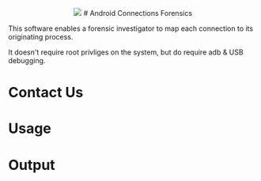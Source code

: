 <p align="center">
<img src="https://hurricanelabs.com/wp-content/uploads/2014/12/android_forensics_medium.jpg" />
# Android Connections Forensics

This software enables a forensic investigator to map each connection to its originating process.

It doesn't require root privliges on the system, but do require adb & USB debugging.

# Contact Us

# Usage

# Output
